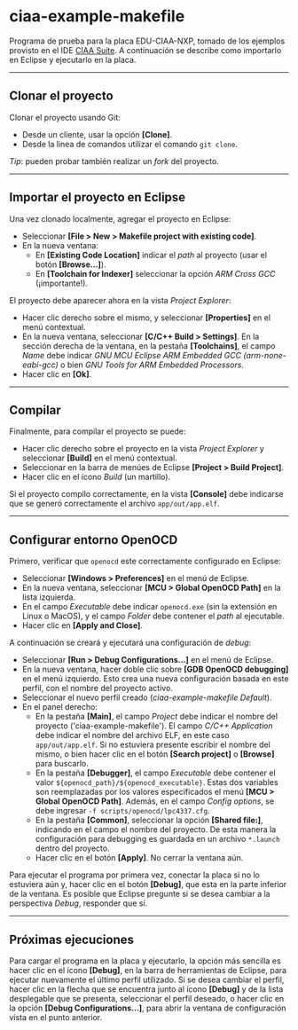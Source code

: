# ciaa-example-makefile
Programa de prueba para la placa EDU-CIAA-NXP, tomado de los ejemplos provisto en el IDE [CIAA Suite](https://github.com/ciaa/Software-IDE/releases). A continuación se describe como importarlo en Eclipse y ejecutarlo en la placa.

---

## Clonar el proyecto
Clonar el proyecto usando Git:
* Desde un cliente, usar la opción **[Clone]**.
* Desde la linea de comandos utilizar el comando `git clone`.

*Tip*: pueden probar también realizar un *fork* del proyecto.

---

## Importar el proyecto en Eclipse
Una vez clonado localmente, agregar el proyecto en Eclipse:
* Seleccionar **[File > New > Makefile project with existing code]**. 
* En la nueva ventana:
    * En **[Existing Code Location]** indicar el *path* al proyecto (usar el botón **[Browse...]**).
    * En **[Toolchain for Indexer]** seleccionar la opción *ARM Cross GCC* (¡importante!).

El proyecto debe aparecer ahora en la vista *Project Explorer*: 
* Hacer clic derecho sobre el mismo, y seleccionar **[Properties]** en el menú contextual.
* En la nueva ventana, seleccionar **[C/C++ Build > Settings]**. En la sección derecha de la ventana, en la pestaña **[Toolchains]**, el campo *Name* debe indicar *GNU MCU Eclipse ARM Embedded GCC (arm-none-eabi-gcc)* o bien *GNU Tools for ARM Embedded Processors*.
* Hacer clic en **[Ok]**.

---

## Compilar
Finalmente, para compilar el proyecto se puede:
* Hacer clic derecho sobre el proyecto en la vista *Project Explorer* y seleccionar **[Build]** en el menú contextual.
* Seleccionar en la barra de menúes de Eclipse **[Project > Build Project]**.
* Hacer clic en el ícono *Build* (un martillo).

Si el proyecto compilo correctamente, en la vista **[Console]** debe indicarse que se generó correctamente el archivo `app/out/app.elf`.

---

## Configurar entorno OpenOCD
Primero, verificar que `openocd` este correctamente configurado en Eclipse:
* Seleccionar **[Windows > Preferences]** en el menú de Eclipse.
* En la nueva ventana, seleccionar **[MCU > Global OpenOCD Path]** en la lista izquierda.
* En el campo *Executable* debe indicar `openocd.exe` (sin la extensión en Linux o MacOS), y el campo *Folder* debe contener el *path* al ejecutable.
* Hacer clic en **[Apply and Close]**.

A continuación se creará y ejecutará una configuración de *debug*:
* Seleccionar **[Run > Debug Configurations...]** en el menú de Eclipse.
* En la nueva ventana, hacer doble clic sobre **[GDB OpenOCD debugging]** en el menú izquierdo. Esto crea una nueva configuración basada en este perfil, con el nombre del proyecto activo.
* Seleccionar el nuevo perfil creado (*ciaa-example-makefile Default*).
* En el panel derecho:
    * En la pestaña **[Main]**, el campo *Project* debe indicar el nombre del proyecto ('ciaa-example-makefile'). El campo *C/C++ Application* debe indicar el nombre del archivo ELF, en este caso `app/out/app.elf`. Si no estuviera presente escribir el nombre del mismo, o bien hacer clic en el botón **[Search project]** o **[Browse]** para buscarlo.
    * En la pestaña **[Debugger]**, el campo *Executable* debe contener el valor `${openocd_path}/${openocd_executable}`. Estas dos variables son reemplazadas por los valores especificados el menú **[MCU > Global OpenOCD Path]**. Además, en el campo *Config options*, se debe ingresar `-f scripts/openocd/lpc4337.cfg`.
    * En la pestaña **[Common]**, seleccionar la opción **[Shared file:]**, indicando en el campo el nombre del proyecto. De esta manera la configuración para debugging es guardada en un archivo `*.launch` dentro del proyecto.
    * Hacer clic en el botón **[Apply]**. No cerrar la ventana aún.
    
Para ejecutar el programa por primera vez, conectar la placa si no lo estuviera aún y, hacer clic en el botón **[Debug]**, que esta en la parte inferior de la ventana. Es posible que Eclipse pregunte si se desea cambiar a la perspectiva *Debug*, responder que sí.

---
    
## Próximas ejecuciones
Para cargar el programa en la placa y ejecutarlo, la opción más sencilla es hacer clic en el ícono **[Debug]**, en la barra de herramientas de Eclipse, para ejecutar nuevamente el último perfil utilizado. Si se desea cambiar el perfil, hacer clic en la flecha que se encuentra junto al ícono **[Debug]** y de la lista desplegable que se presenta, seleccionar el perfil deseado, o hacer clic en la opción **[Debug Configurations...]**, para abrir la ventana de configuración vista en el punto anterior.
